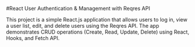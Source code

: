 #React User Authentication & Management with Reqres API

This project is a simple React.js application that allows users to log in, view a user list, edit, and delete users using the Reqres API. The app demonstrates CRUD operations (Create, Read, Update, Delete) using React, Hooks, and Fetch API.
